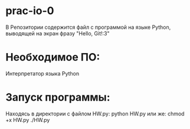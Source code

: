 # prac-io-0
В Репозитории содержится файл с программой на языке Python, выводящей на экран фразу "Hello, Git!:3"
# Необходимое ПО:
Интерпретатор языка Python
# Запуск программы:
Находясь в директории с файлом HW.py:
python HW.py
или же:
chmod +x HW.py
./HW.py
